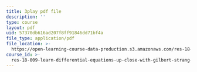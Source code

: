 ```yaml
---
title: 3play pdf file
description: ''
type: course
layout: pdf
uid: 57370db616ad207f8ff91846dd71bf4a
file_type: application/pdf
file_location: >-
  https://open-learning-course-data-production.s3.amazonaws.com/res-18-009-learn-differential-equations-up-close-with-gilbert-strang-and-cleve-moler-fall-2015/57370db616ad207f8ff91846dd71bf4a_NmntYoB1uJg.pdf
course_id: >-
  res-18-009-learn-differential-equations-up-close-with-gilbert-strang-and-cleve-moler-fall-2015
---
```

